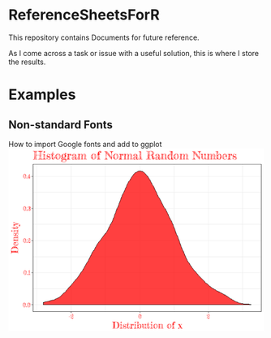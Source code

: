 
<!-- README.md is generated from README.Rmd. Please edit that file -->
ReferenceSheetsForR
===================

This repository contains Documents for future reference.

As I come across a task or issue with a useful solution, this is where I store the results.

Examples
========

Non-standard Fonts
------------------

How to import Google fonts and add to ggplot ![](README_files/figure-markdown_github/unnamed-chunk-2-1.png)
